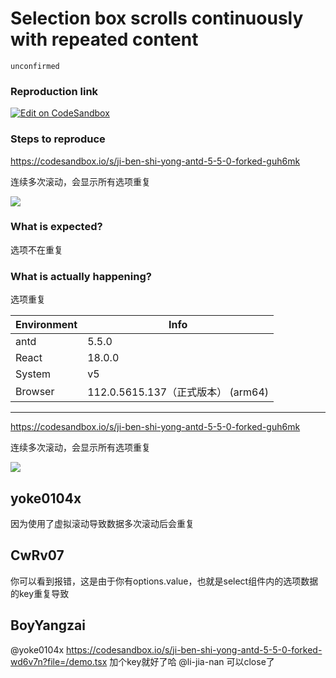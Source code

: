 # Selection box scrolls continuously with repeated content

`unconfirmed`

### Reproduction link

[![Edit on CodeSandbox](https://codesandbox.io/static/img/play-codesandbox.svg)](https://codesandbox.io/s/ji-ben-shi-yong-antd-5-5-0-forked-guh6mk)

### Steps to reproduce

https://codesandbox.io/s/ji-ben-shi-yong-antd-5-5-0-forked-guh6mk

连续多次滚动，会显示所有选项重复

![](https://files.catbox.moe/3wied4.png)

### What is expected?

选项不在重复

### What is actually happening?

选项重复

| Environment | Info                               |
| ----------- | ---------------------------------- |
| antd        | 5.5.0                              |
| React       | 18.0.0                             |
| System      | v5                                 |
| Browser     | 112.0.5615.137（正式版本） (arm64) |

---

https://codesandbox.io/s/ji-ben-shi-yong-antd-5-5-0-forked-guh6mk

连续多次滚动，会显示所有选项重复

![](https://files.catbox.moe/3wied4.png)

<!-- generated by ant-design-issue-helper. DO NOT REMOVE -->

## yoke0104x

因为使用了虚拟滚动导致数据多次滚动后会重复

## CwRv07

你可以看到报错，这是由于你有options.value，也就是select组件内的选项数据的key重复导致

## BoyYangzai

@yoke0104x https://codesandbox.io/s/ji-ben-shi-yong-antd-5-5-0-forked-wd6v7n?file=/demo.tsx
加个key就好了哈
@li-jia-nan 可以close了
